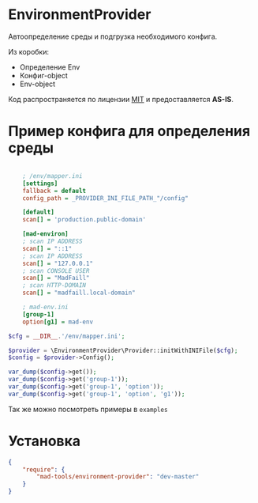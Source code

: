 EnvironmentProvider
===================

Автоопределение среды и подгрузка необходимого конфига.

Из коробки:

- Определение Env
- Конфиг-object
- Env-object

Код распространяется по лицензии [MIT](http://opensource.org/licenses/MIT) и предоставляется **AS-IS**.

Пример конфига для определения среды
====================================

```ini

    ; /env/mapper.ini
    [settings]
    fallback = default
    config_path = _PROVIDER_INI_FILE_PATH_"/config"

    [default]
    scan[] = 'production.public-domain'

    [mad-environ]
    ; scan IP ADDRESS
    scan[] = "::1"
    ; scan IP ADDRESS
    scan[] = "127.0.0.1"
    ; scan CONSOLE USER
    scan[] = "MadFaill"
    ; scan HTTP-DOMAIN
    scan[] = "madfaill.local-domain"

```

```ini
    ; mad-env.ini
    [group-1]
    option[g1] = mad-env
```

```php
$cfg = __DIR__.'/env/mapper.ini';

$provider = \EnvironmentProvider\Provider::initWithINIFile($cfg);
$config = $provider->Config();

var_dump($config->get());
var_dump($config->get('group-1'));
var_dump($config->get('group-1', 'option'));
var_dump($config->get('group-1', 'option', 'g1'));
```

Так же можно посмотреть примеры в `examples`

Установка
=========

```json
{
    "require": {
        "mad-tools/environment-provider": "dev-master"
    }
}
```
